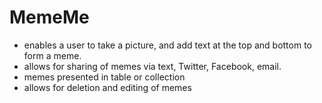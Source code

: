 # MemeMe

- enables a user to take a picture, and add text at the top and bottom to form a meme.
- allows for sharing of memes via text, Twitter, Facebook, email.
- memes presented in table or collection
- allows for deletion and editing of memes

